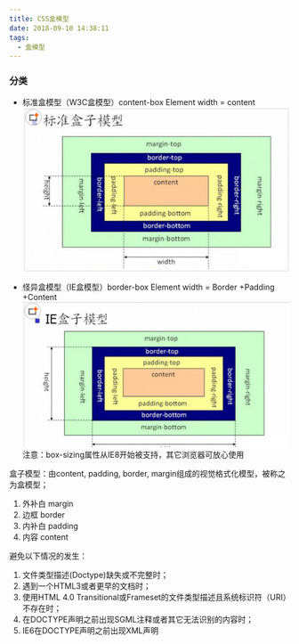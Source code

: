 ```yaml
---
title: CSS盒模型
date: 2018-09-10 14:38:11
tags:
  - 盒模型
---
```


### 分类
- 标准盒模型（W3C盒模型）content-box   Element width = content
![标准](box-model/标准.png)

<!-- more -->

- 怪异盒模型（IE盒模型）border-box  Element width = Border +Padding +Content
![IE](box-model/IE.png)
注意：box-sizing属性从IE8开始被支持，其它浏览器可放心使用

盒子模型：由content, padding, border, margin组成的视觉格式化模型，被称之为盒模型；
1. 外补白 margin
2. 边框 border
3. 内补白 padding
4. 内容 content

避免以下情况的发生：

1. 文件类型描述(Doctype)缺失或不完整时；
2. 遇到一个HTML3或者更早的文档时；
3. 使用HTML 4.0 Transitional或Frameset的文件类型描述且系统标识符（URI）不存在时；
4. 在DOCTYPE声明之前出现SGML注释或者其它无法识别的内容时；
5. IE6在DOCTYPE声明之前出现XML声明